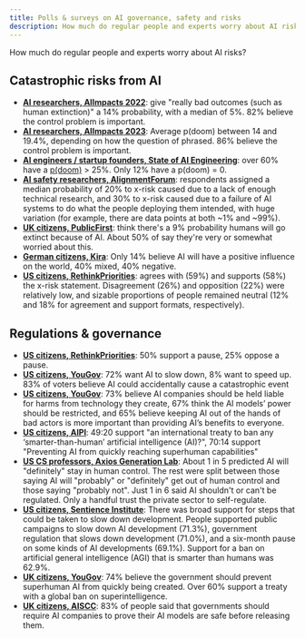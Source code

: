 ```yaml
---
title: Polls & surveys on AI governance, safety and risks
description: How much do regular people and experts worry about AI risks?
---
```


How much do regular people and experts worry about AI risks?

## Catastrophic risks from AI

- **[AI researchers, AIImpacts 2022](https://aiimpacts.org/2022-expert-survey-on-progress-in-ai/)**: give "really bad outcomes (such as human extinction)" a 14% probability, with a median of 5%. 82% believe the control problem is important.
- **[AI researchers, AIImpacts 2023](https://wiki.aiimpacts.org/ai_timelines/predictions_of_human-level_ai_timelines/ai_timeline_surveys/2023_expert_survey_on_progress_in_ai)**: Average p(doom) between 14 and 19.4%, depending on how the question of phrased. 86% believe the control problem is important.
- **[AI engineers / startup founders, State of AI Engineering](https://elemental-croissant-32a.notion.site/State-of-AI-Engineering-2023-20c09dc1767f45988ee1f479b4a84135#694f89e86f9148cb855220ec05e9c631)**: over 60% have a [p(doom)](/pdoom) > 25%. Only 12% have a p(doom) = 0.
- **[AI safety researchers, AlignmentForum](https://web.archive.org/web/20221013014859/https://www.alignmentforum.org/posts/QvwSr5LsxyDeaPK5s/existential-risk-from-ai-survey-results)**: respondents assigned a median probability of 20% to x-risk caused due to a lack of enough technical research, and 30% to x-risk caused due to a failure of AI systems to do what the people deploying them intended, with huge variation (for example, there are data points at both ~1% and ~99%).
- **[UK citizens, PublicFirst](https://publicfirst.co.uk/ai/)**: think there's a 9% probability humans will go extinct because of AI. About 50% of say they're very or somewhat worried about this.
- **[German citizens, Kira](https://www.zeit.de/digital/2023-04/ki-risiken-angst-umfrage-forschung-kira)**: Only 14% believe AI will have a positive influence on the world, 40% mixed, 40% negative.
- **[US citizens, RethinkPriorities](https://rethinkpriorities.org/publications/us-public-perception-of-cais-statement-and-the-risk-of-extinction)**: agrees with (59%) and supports (58%) the x-risk statement. Disagreement (26%) and opposition (22%) were relatively low, and sizable proportions of people remained neutral (12% and 18% for agreement and support formats, respectively).

## Regulations & governance

- [**US citizens, RethinkPriorities**](https://forum.effectivealtruism.org/posts/ConFiY9cRmg37fs2p/us-public-opinion-of-ai-policy-and-risk): 50% support a pause, 25% oppose a pause.
- [**US citizens, YouGov**](https://www.vox.com/future-perfect/2023/8/18/23836362/ai-slow-down-poll-regulation): 72% want AI to slow down, 8% want to speed up. 83% of voters believe AI could accidentally cause a catastrophic event
- [**US citizens, YouGov**](https://theaipi.org/poll-shows-voters-oppose-open-sourcing-ai-models-support-regulatory-representation-on-boards-and-say-ai-risks-outweigh-benefits-2/): 73% believe AI companies should be held liable for harms from technology they create, 67% think the AI models’ power should be restricted, and 65% believe keeping AI out of the hands of bad actors is more important than providing AI’s benefits to everyone.
- [**US citizens, AIPI**](https://www.politico.com/newsletters/digital-future-daily/2023/11/29/exclusive-what-people-actually-think-about-ai-00129147): 49:20 support "an international treaty to ban any ‘smarter-than-human’ artificial intelligence (AI)?", 70:14 support "Preventing AI from quickly reaching superhuman capabilities"
- [**US CS professors, Axios Generation Lab**](https://www.axios.com/2023/09/05/ai-regulations-expert-survey): About 1 in 5 predicted AI will "definitely" stay in human control. The rest were split between those saying AI will "probably" or "definitely" get out of human control and those saying "probably not".
Just 1 in 6 said AI shouldn't or can't be regulated. Only a handful trust the private sector to self-regulate.
- [**US citizens, Sentience Institute**](https://www.sentienceinstitute.org/aims-survey-supplement-2023): There was broad support for steps that could be taken to slow down development. People supported public campaigns to slow down AI development (71.3%), government regulation that slows down development (71.0%), and a six-month pause on some kinds of AI developments (69.1%). Support for a ban on artificial general intelligence (AGI) that is smarter than humans was 62.9%.
- [**UK citizens, YouGov**](https://inews.co.uk/news/politics/voters-deepfakes-ban-ai-intelligent-humans-2708693): 74% believe the government should prevent superhuman AI from quickly being created. Over 60% support a treaty with a global ban on superintelligence.
- [**UK citizens, AISCC**](https://aiscc.org/2023/11/01/yougov-poll-83-of-brits-demand-companies-prove-ai-systems-are-safe-before-release/): 83% of people said that governments should require AI companies to prove their AI models are safe before releasing them.
